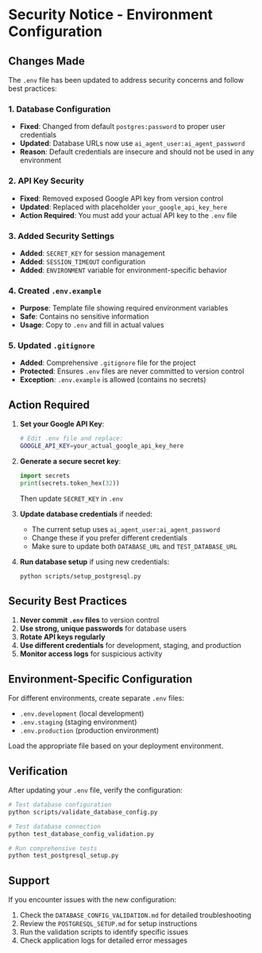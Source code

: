 # Security Notice - Environment Configuration

## Changes Made

The `.env` file has been updated to address security concerns and follow best practices:

### 1. Database Configuration
- **Fixed**: Changed from default `postgres:password` to proper user credentials
- **Updated**: Database URLs now use `ai_agent_user:ai_agent_password` 
- **Reason**: Default credentials are insecure and should not be used in any environment

### 2. API Key Security
- **Fixed**: Removed exposed Google API key from version control
- **Updated**: Replaced with placeholder `your_google_api_key_here`
- **Action Required**: You must add your actual API key to the `.env` file

### 3. Added Security Settings
- **Added**: `SECRET_KEY` for session management
- **Added**: `SESSION_TIMEOUT` configuration
- **Added**: `ENVIRONMENT` variable for environment-specific behavior

### 4. Created `.env.example`
- **Purpose**: Template file showing required environment variables
- **Safe**: Contains no sensitive information
- **Usage**: Copy to `.env` and fill in actual values

### 5. Updated `.gitignore`
- **Added**: Comprehensive `.gitignore` file for the project
- **Protected**: Ensures `.env` files are never committed to version control
- **Exception**: `.env.example` is allowed (contains no secrets)

## Action Required

1. **Set your Google API Key**:
   ```bash
   # Edit .env file and replace:
   GOOGLE_API_KEY=your_actual_google_api_key_here
   ```

2. **Generate a secure secret key**:
   ```python
   import secrets
   print(secrets.token_hex(32))
   ```
   Then update `SECRET_KEY` in `.env`

3. **Update database credentials** if needed:
   - The current setup uses `ai_agent_user:ai_agent_password`
   - Change these if you prefer different credentials
   - Make sure to update both `DATABASE_URL` and `TEST_DATABASE_URL`

4. **Run database setup** if using new credentials:
   ```bash
   python scripts/setup_postgresql.py
   ```

## Security Best Practices

1. **Never commit `.env` files** to version control
2. **Use strong, unique passwords** for database users
3. **Rotate API keys regularly**
4. **Use different credentials** for development, staging, and production
5. **Monitor access logs** for suspicious activity

## Environment-Specific Configuration

For different environments, create separate `.env` files:
- `.env.development` (local development)
- `.env.staging` (staging environment)  
- `.env.production` (production environment)

Load the appropriate file based on your deployment environment.

## Verification

After updating your `.env` file, verify the configuration:

```bash
# Test database configuration
python scripts/validate_database_config.py

# Test database connection
python test_database_config_validation.py

# Run comprehensive tests
python test_postgresql_setup.py
```

## Support

If you encounter issues with the new configuration:

1. Check the `DATABASE_CONFIG_VALIDATION.md` for detailed troubleshooting
2. Review the `POSTGRESQL_SETUP.md` for setup instructions
3. Run the validation scripts to identify specific issues
4. Check application logs for detailed error messages